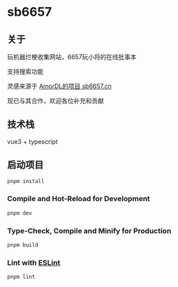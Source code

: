 # sb6657

## 关于

玩机器烂梗收集网站，6657玩小将的在线批事本

支持搜索功能

灵感来源于 [AmorDL的项目 sb6657.cn](https://github.com/AmorDL/fk6657.github.io)

现已与其合作，欢迎各位补充和贡献

## 技术栈

vue3 + typescript

## 启动项目

```sh
pnpm install
```

### Compile and Hot-Reload for Development

```sh
pnpm dev
```

### Type-Check, Compile and Minify for Production

```sh
pnpm build
```

### Lint with [ESLint](https://eslint.org/)

```sh
pnpm lint
```
